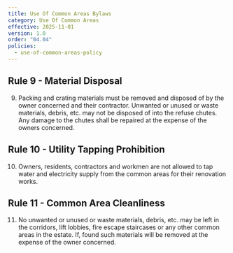```yaml
---
title: Use Of Common Areas Bylaws
category: Use Of Common Areas
effective: 2025-11-01
version: 1.0
order: "04.04"
policies:
  - use-of-common-areas-policy
---
```


## Rule 9 - Material Disposal

9) Packing and crating materials must be removed and disposed of by the owner concerned and their contractor. Unwanted or unused or waste materials, debris, etc. may not be disposed of into the refuse chutes. Any damage to the chutes shall be repaired at the expense of the owners concerned.

## Rule 10 - Utility Tapping Prohibition

10) Owners, residents, contractors and workmen are not allowed to tap water and electricity supply from the common areas for their renovation works.

## Rule 11 - Common Area Cleanliness

11) No unwanted or unused or waste materials, debris, etc. may be left in the corridors, lift lobbies, fire escape staircases or any other common areas in the estate. If, found such materials will be removed at the expense of the owner concerned.
